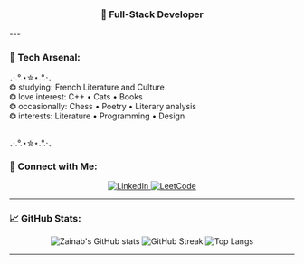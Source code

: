 <h3 align="center">🖤 Full-Stack Developer </h3>
---

### 🧩 Tech Arsenal:

<p align="left">
₊‧.°.⋆✮⋆.°.‧₊<br>
❂ studying: French Literature and Culture <br>
❂ love interest: C++ • Cats • Books <br>
❂ occasionally: Chess • Poetry • Literary analysis <br>
❂ interests: Literature • Programming • Design</p> <br>
₊‧.°.⋆✮⋆.°.‧₊<br>


### 🔗 Connect with Me:

<p align="center">
<a href="https://www.linkedin.com/in/zainab-hassan-7a3268369/" target="_blank">
  <img src="https://img.shields.io/badge/LinkedIn-Zainab%20Hassan-blue?style=for-the-badge&logo=linkedin" alt="LinkedIn" />
</a>
<a href="https://leetcode.com/u/zwino/" target="_blank">
  <img src="https://img.shields.io/badge/LeetCode-zwino-FFA116?style=for-the-badge&logo=leetcode&logoColor=black" alt="LeetCode" />
</a>
</p>

---

### 📈 GitHub Stats:

<p align="center">
  <img src="https://github-readme-stats.vercel.app/api?username=zainab123&show_icons=true&theme=tokyonight&hide_border=true" alt="Zainab's GitHub stats" />

  <img src="https://github-readme-streak-stats.herokuapp.com?user=zainab123&theme=tokyonight&hide_border=true" alt="GitHub Streak" />
  
  <img src="https://github-readme-stats.vercel.app/api/top-langs/?username=zainab123&layout=compact&theme=tokyonight&hide_border=true" alt="Top Langs" />
</p>

---


